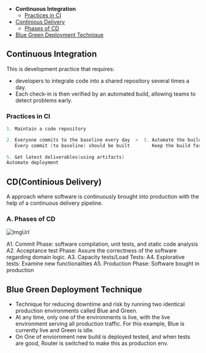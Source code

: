 - **Continuous Integration**
  - [Practices in CI](#p)
- [Continious Delivery](#cd)
  - [Phases of CD](#p)
- [Blue Green Deployment Technique](#bg)


## Continuous Integration
This is development practice that requires:
- developers to integrate code into a shared repository several times a day.
- Each check-in is then verified by an automated build, allowing teams to detect problems early.

<a name=p></a>
### Practices in CI
```c
1. Maintain a code repository

2. Everyone commits to the baseline every day  >  3. Automate the build(self test)  >  4. Test in a clone of the production environment
   Every commit (to baseline) should be built        Keep the build fast
   
5. Get latest deliverables(using artifacts) 
Automate deployment
```

<a name=cd></a>
## CD(Continious Delivery)
A approach where software is continuously brought into production with the help of a continuous delivery pipeline.

<a name=p></a>
### A. Phases of CD
![ImgUrl](https://i.ibb.co/pjDPbK2/ms.png)

A1. Commit Phase: software compilation, unit tests, and static code analysis
A2. Acceptance test Phase: Assure the correctness of the software regarding domain logic.
A3. Capacity tests/Load Tests: 
A4. Explorative tests: Examine new functionalities
A5. Production Phase: Software bought in production

<a name=bg></a>
## Blue Green Deployment Technique
- Technique for reducing downtime and risk by running two identical production environments called Blue and Green. 
- At any time, only one of the environments is live, with the live environment serving all production traffic. For this example, Blue is currently live and Green is idle.
- On One of enviornment new build is deployed tested, and when tests are good, Router is switched to make this as production env.

